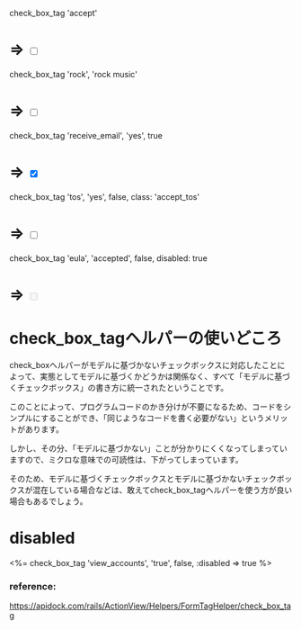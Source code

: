 




check_box_tag 'accept'
# => <input id="accept" name="accept" type="checkbox" value="1" />

check_box_tag 'rock', 'rock music'
# => <input id="rock" name="rock" type="checkbox" value="rock music" />

check_box_tag 'receive_email', 'yes', true
# => <input checked="checked" id="receive_email" name="receive_email" type="checkbox" value="yes" />

check_box_tag 'tos', 'yes', false, class: 'accept_tos'
# => <input class="accept_tos" id="tos" name="tos" type="checkbox" value="yes" />

check_box_tag 'eula', 'accepted', false, disabled: true
# => <input disabled="disabled" id="eula" name="eula" type="checkbox" value="accepted" />


# check_box_tagヘルパーの使いどころ
check_boxヘルパーがモデルに基づかないチェックボックスに対応したことによって、実態としてモデルに基づくかどうかは関係なく、すべて「モデルに基づくチェックボックス」の書き方に統一されたということです。

このことによって、プログラムコードのかき分けが不要になるため、コードをシンプルにすることができ、「同じようなコードを書く必要がない」というメリットがあります。

しかし、その分、「モデルに基づかない」ことが分かりにくくなってしまっていますので、ミクロな意味での可読性は、下がってしまっています。

そのため、モデルに基づくチェックボックスとモデルに基づかないチェックボックスが混在している場合などは、敢えてcheck_box_tagヘルパーを使う方が良い場合もあるでしょう。


# disabled

<%= check_box_tag 'view_accounts', 'true', false, :disabled => true  %>


### reference:

https://apidock.com/rails/ActionView/Helpers/FormTagHelper/check_box_tag